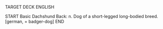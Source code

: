 TARGET DECK
ENGLISH

START
Basic
Dachshund
Back: n. Dog of a short-legged long-bodied breed. [german, = badger-dog]
END
